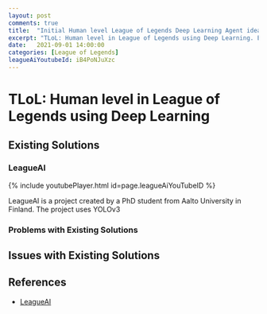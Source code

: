 ```yaml
---
layout: post
comments: true
title:  "Initial Human level League of Legends Deep Learning Agent ideas"
excerpt: "TLoL: Human level in League of Legends using Deep Learning. Existing solutions,initial ideas, problem analysis, data exploration, visualisation, intuition and possible solutions."
date:   2021-09-01 14:00:00
categories: [League of Legends]
leagueAiYoutubeId: iB4PoNJuXzc
---
```


# TLoL: Human level in League of Legends using Deep Learning

## Existing Solutions

### LeagueAI
{% include youtubePlayer.html id=page.leagueAiYouTubeID %}

LeagueAI is a project created by a PhD student from Aalto University in Finland.
The project uses YOLOv3 

### Problems with Existing Solutions

## Issues with Existing Solutions

## References

- [LeagueAI](https://github.com/Oleffa/LeagueAI)
